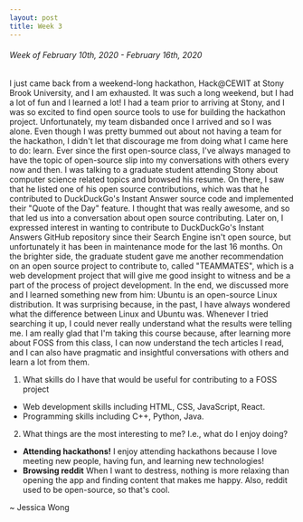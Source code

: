 ```yaml
---
layout: post
title: Week 3
---
```


###### Week of February 10th, 2020 - February 16th, 2020 
I just came back from a weekend-long hackathon, Hack@CEWIT at Stony Brook University, and I am exhausted. It was such a long weekend, but I had a lot of fun and I learned a lot! I had a team prior to arriving at Stony, and I was so excited to find open source tools to use for building the hackathon project. Unfortunately, my team disbanded once I arrived and so I was alone. Even though I was pretty bummed out about not having a team for the hackathon, I didn't let that discourage me from doing what I came here to do: learn. Ever since the first open-source class, I've always managed to have the topic of open-source slip into my conversations with others every now and then. I was talking to a graduate student attending Stony about computer science related topics and browsed his resume. On there, I saw that he listed one of his open source contributions, which was that he contributed to DuckDuckGo's Instant Answer source code and implemented their "Quote of the Day" feature. I thought that was really awesome, and so that led us into a conversation about open source contributing. Later on, I expressed interest in wanting to contribute to DuckDuckGo's Instant Answers GitHub repository since their Search Engine isn't open source, but unfortunately it has been in maintenance mode for the last 16 months. On the brighter side, the graduate student gave me another recommendation on an open source project to contribute to, called "TEAMMATES", which is a web development project that will give me good insight to witness and be a part of the process of project development. In the end, we discussed more and I learned something new from him: Ubuntu is an open-source Linux distribution. It was surprising because, in the past, I have always wondered what the difference between Linux and Ubuntu was. Whenever I tried searching it up, I could never really understand what the results were telling me. I am really glad that I'm taking this course because, after learning more about FOSS from this class, I can now understand the tech articles I read, and I can also have pragmatic and insightful conversations with others and learn a lot from them.

1. What skills do I have that would be useful for contributing to a FOSS project
- Web development skills including HTML, CSS, JavaScript, React.
- Programming skills including C++, Python, Java.
2. What things are the most interesting to me? I.e., what do I enjoy doing?
- **Attending hackathons!** 
I enjoy attending hackathons because I love meeting new people, having fun, and learning new technologies! 
- **Browsing reddit** 
When I want to destress, nothing is more relaxing than opening the app and finding content that makes me happy.
Also, reddit used to be open-source, so that's cool.

~ Jessica Wong
